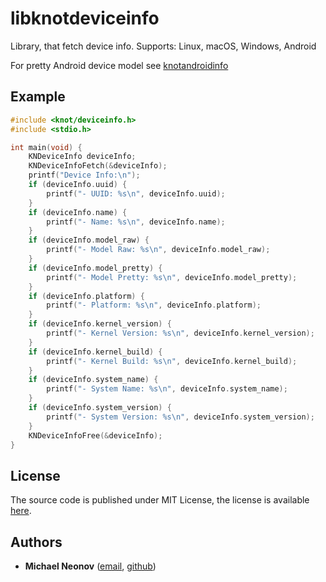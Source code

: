 # libknotdeviceinfo

Library, that fetch device info. Supports: Linux, macOS, Windows, Android

For pretty Android device model see [knotandroidinfo](https://github.com/noseam-env/flowdrop-android/tree/master/knotandroidinfo)

## Example

```c
#include <knot/deviceinfo.h>
#include <stdio.h>

int main(void) {
    KNDeviceInfo deviceInfo;
    KNDeviceInfoFetch(&deviceInfo);
    printf("Device Info:\n");
    if (deviceInfo.uuid) {
        printf("- UUID: %s\n", deviceInfo.uuid);
    }
    if (deviceInfo.name) {
        printf("- Name: %s\n", deviceInfo.name);
    }
    if (deviceInfo.model_raw) {
        printf("- Model Raw: %s\n", deviceInfo.model_raw);
    }
    if (deviceInfo.model_pretty) {
        printf("- Model Pretty: %s\n", deviceInfo.model_pretty);
    }
    if (deviceInfo.platform) {
        printf("- Platform: %s\n", deviceInfo.platform);
    }
    if (deviceInfo.kernel_version) {
        printf("- Kernel Version: %s\n", deviceInfo.kernel_version);
    }
    if (deviceInfo.kernel_build) {
        printf("- Kernel Build: %s\n", deviceInfo.kernel_build);
    }
    if (deviceInfo.system_name) {
        printf("- System Name: %s\n", deviceInfo.system_name);
    }
    if (deviceInfo.system_version) {
        printf("- System Version: %s\n", deviceInfo.system_version);
    }
    KNDeviceInfoFree(&deviceInfo);
}
```

## License

The source code is published under MIT License, the license is available [here](https://github.com/noseam-env/knotdeviceinfo/blob/master/LICENSE).

## Authors

- **Michael Neonov** ([email](mailto:two.nelonn@gmail.com), [github](https://github.com/Nelonn))
